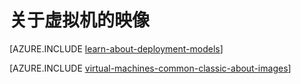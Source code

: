 <properties
	pageTitle="关于虚拟机的映像"
	description="了解映像如何用于 Azure 中的虚拟机。"
	services="virtual-machines-linux"
	documentationCenter=""
	authors="cynthn"
	manager="timlt"
	editor="tysonn"
	tags="azure-service-management"/>

<tags
	ms.service="virtual-machines-linux"
	ms.date="04/29/2016"
	wacn.date="06/29/2016"/>

# 关于虚拟机的映像

[AZURE.INCLUDE [learn-about-deployment-models](../includes/learn-about-deployment-models-classic-include.md)]

[AZURE.INCLUDE [virtual-machines-common-classic-about-images](../includes/virtual-machines-common-classic-about-images.md)]

<!---HONumber=79-->